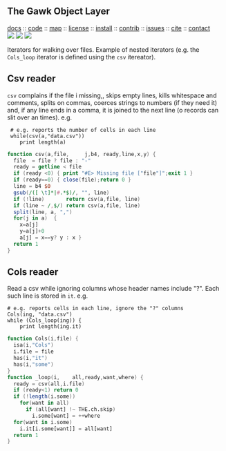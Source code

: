 <a name=top>
<h2>
     The Gawk Object Layer
</h2>
<p>
   <a    href="http://menzies.us/awk/index">docs</a>
   :: <a href="http://github.com/timm/awk">code</a>
   :: <a href="http://menzies.us/awk/index#map">map</a>
   :: <a href="http://menzies.us/awk/index#license">license</a>
   :: <a href="http://menzies.us/awk/index#install">install</a>
   :: <a href="http://menzies.us/awk/index#contribute">contrib</a>
   :: <a href="http://github.com/timm/awk/issues">issues</a>
   :: <a href="http://menzies.us/awk/index#cite">cite</a>
   :: <a href="http://menzies.us/awk/index#contact">contact</a>
<br>
   <img src="https://img.shields.io/badge/language-gawk-orange">
   <img src="https://img.shields.io/badge/purpose-ai,se-blueviolet">
   <img src="https://img.shields.io/badge/platform-mac,*nux-informational">
</p>

Iterators for walking over files.
Example of nested iterators (e.g. the `Cols_loop` iterator is  defined using the `csv` itereator).

## Csv reader

 `csv` complains if the file i missing,,
skips empty lines, kills
whitespace and comments, splits on commas, coerces strings to numbers (if they need it) and,
if any line ends in a  comma, it is joined to the next line (o records can slit over an times).
e.g.

     # e.g. reports the number of cells in each line
     while(csv(a,"data.csv")) 
        print length(a) 

```awk
function csv(a,file,     j,b4, ready,line,x,y) {
  file  = file ? file : "-"           
  ready = getline < file
  if (ready <0) { print "#E> Missing file ["file"]";exit 1 }
  if (ready==0) { close(file);return 0 }                                    
  line = b4 $0                         
  gsub(/([ \t]*|#.*$)/, "", line)      
  if (!line)       return csv(a,file, line)           
  if (line ~ /,$/) return csv(a,file, line)           
  split(line, a, ",")                  
  for(j in a)  {
    x=a[j]
    y=a[j]+0
    a[j] = x==y? y : x }
  return 1
}
```


## Cols reader

Read a csv while ignoring columns whose header names
include "?". Each such line is stored in `it`. e.g.

    # e.g. reports cells in each line, ignore the "?" columns
    Cols(ing, "data.csv")
    while (Cols_loop(ing)) {
        print length(ing.it) 

```awk
function Cols(i,file) {
  isa(i,"Cols")
  i.file = file
  has(i,"it")
  has(i,"some")
}
function _loop(i,    all,ready,want,where) {
  ready = csv(all,i.file)
  if (ready<1) return 0
  if (!length(i.some))
    for(want in all)
      if (all[want] !~ THE.ch.skip)
        i.some[want] = ++where
  for(want in i.some)
    i.it[i.some[want]] = all[want]
  return 1
}
```
